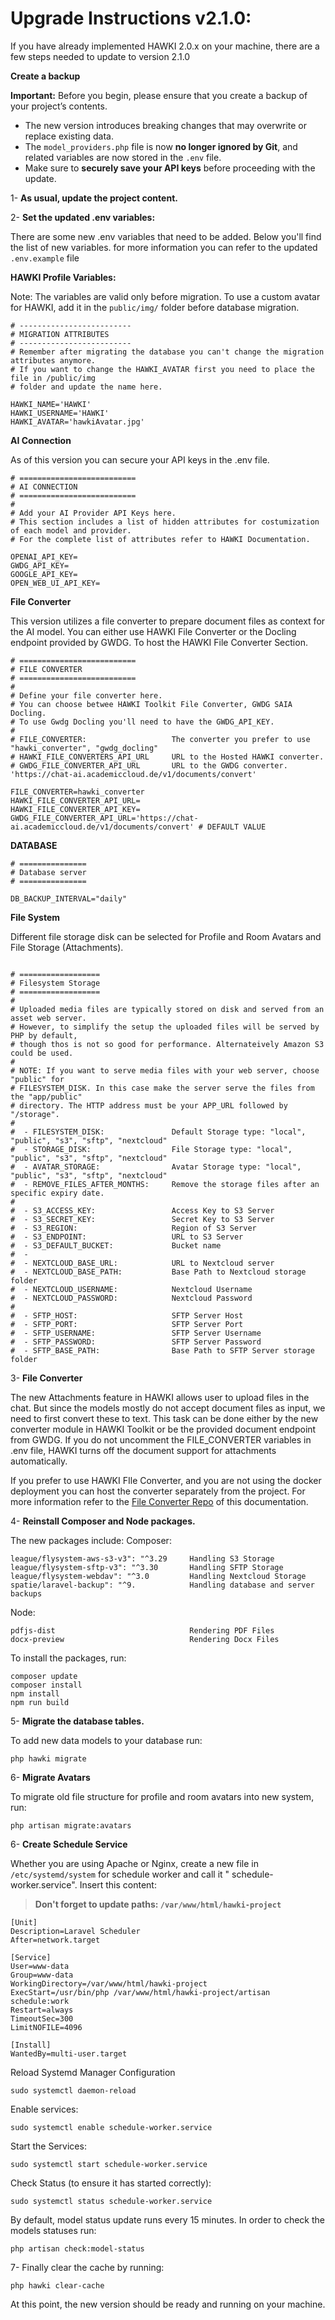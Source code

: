 # Upgrade Instructions v2.1.0:

If you have already implemented HAWKI 2.0.x on your machine, there are a few steps needed to update to version 2.1.0

**Create a backup**

**Important:** Before you begin, please ensure that you create a backup of your project’s contents.

- The new version introduces breaking changes that may overwrite or replace existing data.
- The `model_providers.php` file is now **no longer ignored by Git**, and related variables are now stored in the `.env`
  file.
- Make sure to **securely save your API keys** before proceeding with the update.

1- **As usual, update the project content.**

2- **Set the updated .env variables:**

There are some new .env variables that need to be added. Below you'll find the list of new variables. for more
information you can refer to the updated `.env.example` file

**HAWKI Profile Variables:**

Note: The variables are valid only before migration.
To use a custom avatar for HAWKI, add it in the `public/img/` folder before database migration.

```
# -------------------------
# MIGRATION ATTRIBUTES
# -------------------------
# Remember after migrating the database you can't change the migration attributes anymore.
# If you want to change the HAWKI_AVATAR first you need to place the file in /public/img
# folder and update the name here.

HAWKI_NAME='HAWKI'
HAWKI_USERNAME='HAWKI'
HAWKI_AVATAR='hawkiAvatar.jpg'
```

**AI Connection**

As of this version you can secure your API keys in the .env file.

```
# ==========================
# AI CONNECTION
# ==========================
#
# Add your AI Provider API Keys here.
# This section includes a list of hidden attributes for costumization of each model and provider.
# For the complete list of attributes refer to HAWKI Documentation.

OPENAI_API_KEY=
GWDG_API_KEY=
GOOGLE_API_KEY=
OPEN_WEB_UI_API_KEY=

```

**File Converter**

This version utilizes a file converter to prepare document files as context for the AI model.
You can either use HAWKI File Converter or the Docling endpoint provided by GWDG.
To host the HAWKI File Converter Section.

```
# ==========================
# FILE CONVERTER
# ==========================
#
# Define your file converter here.
# You can choose betwee HAWKI Toolkit File Converter, GWDG SAIA Docling.
# To use Gwdg Docling you'll need to have the GWDG_API_KEY.
#
# FILE_CONVERTER:                   The converter you prefer to use "hawki_converter", "gwdg_docling"
# HAWKI_FILE_CONVERTERS_API_URL     URL to the Hosted HAWKI converter.
# GWDG_FILE_CONVERTER_API_URL       URL to the GWDG converter. 'https://chat-ai.academiccloud.de/v1/documents/convert'

FILE_CONVERTER=hawki_converter
HAWKI_FILE_CONVERTER_API_URL=
HAWKI_FILE_CONVERTER_API_KEY=
GWDG_FILE_CONVERTER_API_URL='https://chat-ai.academiccloud.de/v1/documents/convert' # DEFAULT VALUE

```

**DATABASE**

```
# ===============
# Database server
# ===============

DB_BACKUP_INTERVAL="daily"

```

**File System**

Different file storage disk can be selected for Profile and Room Avatars and File Storage (Attachments).

```

# ==================
# Filesystem Storage
# ==================
#
# Uploaded media files are typically stored on disk and served from an asset web server.
# However, to simplify the setup the uploaded files will be served by PHP by default,
# though thos is not so good for performance. Alternateively Amazon S3 could be used.
#
# NOTE: If you want to serve media files with your web server, choose "public" for
# FILESYSTEM_DISK. In this case make the server serve the files from the "app/public"
# directory. The HTTP address must be your APP_URL followed by "/storage".
#
#  - FILESYSTEM_DISK:               Default Storage type: "local", "public", "s3", "sftp", "nextcloud"
#  - STORAGE_DISK:                  File Storage type: "local", "public", "s3", "sftp", "nextcloud"
#  - AVATAR_STORAGE:                Avatar Storage type: "local", "public", "s3", "sftp", "nextcloud"
#  - REMOVE_FILES_AFTER_MONTHS:     Remove the storage files after an specific expiry date.
# 
#  - S3_ACCESS_KEY:                 Access Key to S3 Server 
#  - S3_SECRET_KEY:                 Secret Key to S3 Server
#  - S3_REGION:                     Region of S3 Server
#  - S3_ENDPOINT:                   URL to S3 Server
#  - S3_DEFAULT_BUCKET:             Bucket name
#  - 
#  - NEXTCLOUD_BASE_URL:            URL to Nextcloud server
#  - NEXTCLOUD_BASE_PATH:           Base Path to Nextcloud storage folder
#  - NEXTCLOUD_USERNAME:            Nextcloud Username
#  - NEXTCLOUD_PASSWORD:            Nextcloud Password
# 
#  - SFTP_HOST:                     SFTP Server Host
#  - SFTP_PORT:                     SFTP Server Port
#  - SFTP_USERNAME:                 SFTP Server Username
#  - SFTP_PASSWORD:                 SFTP Server Password
#  - SFTP_BASE_PATH:                Base Path to SFTP Server storage folder
```

3- **File Converter**

The new Attachments feature in HAWKI allows user to upload files in the chat. But since the models mostly do not accept
document files as input, we need to first convert these to text.
This task can be done either by the new converter module in HAWKI Toolkit or be the provided document endpoint from
GWDG.
If you do not uncomment the FILE_CONVERTER variables in .env file, HAWKI turns off the document support for attachments
automatically.

If you prefer to use HAWKI FIle Converter, and you are not using the docker deployment you can host the converter
separately from the project.
For more information refer to
the [File Converter Repo](https://github.com/hawk-digital-environments/hawki-toolkit-file-converter) of this
documentation.

4- **Reinstall Composer and Node packages.**

The new packages include:
Composer:

```
league/flysystem-aws-s3-v3": "^3.29     Handling S3 Storage
league/flysystem-sftp-v3": "^3.30       Handling SFTP Storage
league/flysystem-webdav": "^3.0         Handling Nextcloud Storage
spatie/laravel-backup": "^9.            Handling database and server backups
```

Node:

```
pdfjs-dist                              Rendering PDF Files
docx-preview                            Rendering Docx Files
```

To install the packages, run:

```
composer update
composer install
npm install
npm run build
```

5- **Migrate the database tables.**

To add new data models to your database run:

```
php hawki migrate
```

6- **Migrate Avatars**

To migrate old file structure for profile and room avatars into new system, run:

```
php artisan migrate:avatars
```

6- **Create Schedule Service**

Whether you are using Apache or Nginx, create a new file in `/etc/systemd/system` for schedule worker and call it "
schedule-worker.service". Insert this content:

> **Don't forget to update paths: `/var/www/html/hawki-project`**

```
[Unit]
Description=Laravel Scheduler
After=network.target

[Service]
User=www-data
Group=www-data
WorkingDirectory=/var/www/html/hawki-project
ExecStart=/usr/bin/php /var/www/html/hawki-project/artisan schedule:work
Restart=always
TimeoutSec=300
LimitNOFILE=4096

[Install]
WantedBy=multi-user.target
```

Reload Systemd Manager Configuration

```
sudo systemctl daemon-reload
```

Enable services:

```
sudo systemctl enable schedule-worker.service
```

Start the Services:

```
sudo systemctl start schedule-worker.service
```

Check Status (to ensure it has started correctly):

```
sudo systemctl status schedule-worker.service
```

By default, model status update runs every 15 minutes.
In order to check the models statuses run:

```
php artisan check:model-status
```

7- Finally clear the cache by running:

```
php hawki clear-cache
```

At this point, the new version should be ready and running on your machine.
